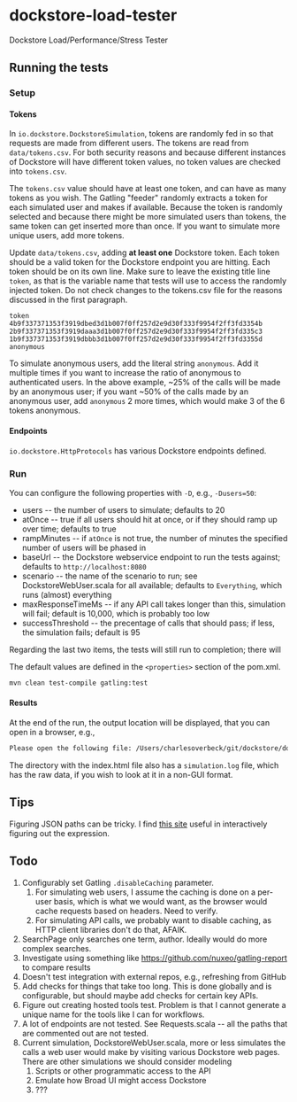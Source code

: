 # dockstore-load-tester
Dockstore Load/Performance/Stress Tester

## Running the tests

### Setup

#### Tokens
In `io.dockstore.DockstoreSimulation`, tokens are randomly fed in so that requests
are made from different users. The tokens are read from `data/tokens.csv`. For both security
reasons and because different instances of Dockstore will have different token values,
no token values are checked into `tokens.csv`.

The `tokens.csv` value should have at least one token, and can have as many tokens as you
wish. The Gatling "feeder" randomly extracts a token for each simulated user and
makes if available. Because the token is randomly selected and because there might
be more simulated users than tokens, the same token can get inserted more than once. If
you want to simulate more unique users, add more tokens.

Update `data/tokens.csv`, adding **at least one** Dockstore token. Each token
should be a valid token for the Dockstore endpoint you are hitting. Each token should
be on its own line. Make sure to leave the existing title line `token`, as that is the
variable name that tests will use to access the randomly injected token. Do not check changes
to the tokens.csv file for the reasons discussed in the first paragraph.
```csv
token
4b9f337371353f3919dbed3d1b007f0ff257d2e9d30f333f9954f2ff3fd3354b
2b9f337371353f3919daaa3d1b007f0ff257d2e9d30f333f9954f2ff3fd335c3
1b9f337371353f3919dbbb3d1b007f0ff257d2e9d30f333f9954f2ff3fd3355d
anonymous
```
To simulate anonymous users, add the literal string `anonymous`. Add it multiple times if you want to increase the
ratio of anonymous to authenticated users. In the above example, ~25% of the calls will be made by an anonymous user; if you want
~50% of the calls made by an anonymous user, add `anonymous` 2 more times, which would make 3 of the 6 tokens anonymous.

#### Endpoints

`io.dockstore.HttpProtocols` has various Dockstore endpoints defined.

### Run

You can configure the following properties with `-D`, e.g., `-Dusers=50`:

* users -- the number of users to simulate; defaults to 20
* atOnce -- true if all users should hit at once, or if they should ramp up over time; defaults to true
* rampMinutes -- if `atOnce` is not true, the number of minutes the specified number of users will be phased in
* baseUrl -- the Dockstore webservice endpoint to run the tests against; defaults to `http://localhost:8080`
* scenario -- the name of the scenario to run; see DockstoreWebUser.scala for all available; defaults to `Everything`, which runs (almost) everything
* maxResponseTimeMs -- if any API call takes longer than this, simulation will fail; default is 10,000, which is probably too low
* successThreshold -- the precentage of calls that should pass; if less, the simulation fails; default is 95

Regarding the last two items, the tests will still run to completion; there will 

The default values are defined in the `<properties>` section of the pom.xml.

```bash
mvn clean test-compile gatling:test
```

#### Results

At the end of the run, the output location will be displayed, that you can open in a browser, e.g.,

```bash
Please open the following file: /Users/charlesoverbeck/git/dockstore/dockstore-load-tester/target/gatling/dockstorewebuser-20181108213044663/index.html
```

The directory with the index.html file also has a `simulation.log` file, which has the raw data, if you wish to look at it in a non-GUI
format.


## Tips

Figuring JSON paths can be tricky. I find [this site](http://jsonpath.herokuapp.com/) useful in interactively figuring out the
expression.

## Todo

1. Configurably set Gatling `.disableCaching` parameter.
   1. For simulating web users, I assume the caching is done
on a per-user basis, which is what we would want, as the browser would cache requests based on headers. Need to verify.
   2. For simulating API calls, we probably want to disable caching, as HTTP client libraries don't do that, AFAIK.
1. SearchPage only searches one term, author. Ideally would do more complex searches.
1. Investigate using something like https://github.com/nuxeo/gatling-report to compare results
1. Doesn't test integration with external repos, e.g., refreshing from GitHub
1. Add checks for things that take too long. This is done globally and is configurable, but should maybe add checks
for certain key APIs.
1. Figure out creating hosted tools test. Problem is that I cannot generate a unique name for the tools like I can for workflows.
1. A lot of endpoints are not tested. See Requests.scala -- all the paths that are commented out are not tested.
1. Current simulation, DockstoreWebUser.scala, more or less simulates the calls a web user would make by
visiting various Dockstore web pages. There are other simulations we should consider modeling
    1. Scripts or other programmatic access to the API
    1. Emulate how Broad UI might access Dockstore
    1. ??? 

